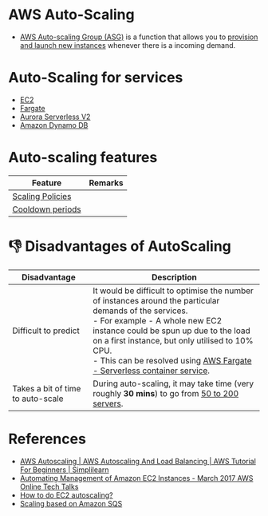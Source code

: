 # AWS Auto-Scaling
- [AWS Auto-scaling Group (ASG)](https://aws.amazon.com/autoscaling/) is a function that allows you to [provision and launch new instances](../2_ComputeServices/AmazonEC2/Readme.md) whenever there is a incoming demand.

# Auto-Scaling for services
- [EC2](EC2/Readme.md)
- [Fargate](Fargate/Readme.md)
- [Aurora Serverless V2](../1_DatabaseServices/AmazonRDS/AmazonAurora/Serverless/Readme.md)
- [Amazon Dynamo DB](../1_DatabaseServices/AmazonDynamoDB/CapacityModes/AutoScaling.md)

# Auto-scaling features

| Feature                                       | Remarks |
|-----------------------------------------------|---------|
| [Scaling Policies](ScalingPolicies/Readme.md) |         |
| [Cooldown periods](CoolingPeriods.md)         |         |

# :thumbsdown: Disadvantages of AutoScaling

| Disadvantage                      | Description                                                                                                                                                                                                                                                                                                                                                  |
|-----------------------------------|--------------------------------------------------------------------------------------------------------------------------------------------------------------------------------------------------------------------------------------------------------------------------------------------------------------------------------------------------------------|
| Difficult to predict              | It would be difficult to optimise the number of instances around the particular demands of the services.<br/>- For example - A whole new EC2 instance could be spun up due to the load on a first instance, but only utilised to 10% CPU.<br/>- This can be resolved using [AWS Fargate - Serverless container service](../2_ComputeServices/AWSFargate.md). |
| Takes a bit of time to auto-scale | During auto-scaling, it may take time (very roughly **30 mins**) to go from [50 to 200 servers](https://youtu.be/mFpqrVxxwKc).                                                                                                                                                                                                                               |

# References
- [AWS Autoscaling | AWS Autoscaling And Load Balancing | AWS Tutorial For Beginners | Simplilearn](https://www.youtube.com/watch?v=4EOaAkY4pNE)
- [Automating Management of Amazon EC2 Instances - March 2017 AWS Online Tech Talks](https://www.youtube.com/watch?v=bSRTAMPqS3E&t=2034s)
- [How to do EC2 autoscaling?](https://docs.aws.amazon.com/autoscaling/ec2/userguide/get-started-with-ec2-auto-scaling.html)
- [Scaling based on Amazon SQS](https://docs.aws.amazon.com/autoscaling/ec2/userguide/as-using-sqs-queue.html)